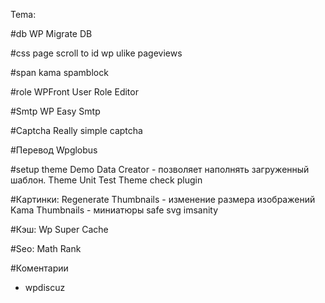 Tema:

#db
WP Migrate DB

#css
page scroll to id
wp ulike
pageviews

#span
kama spamblock

#role
WPFront User Role Editor

#Smtp
WP Easy Smtp

#Captcha
Really simple captcha

#Перевод
Wpglobus

#setup theme
Demo Data Creator - позволяет наполнять загруженный шаблон.
Theme Unit Test
Theme check plugin

#Картинки:
Regenerate Thumbnails - изменение размера изображений
Kama Thumbnails - миниатюры
safe svg
imsanity

#Кэш:
Wp Super Cache

#Seo:
Math Rank

#Коментарии
- wpdiscuz

